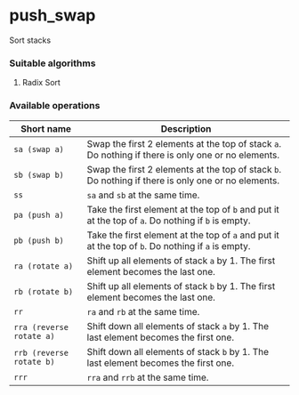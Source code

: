 # push_swap
Sort stacks

### Suitable algorithms

1. Radix Sort

### Available operations
| Short name               | Description                                                                                            |
|--------------------------|--------------------------------------------------------------------------------------------------------|
| `sa (swap a)`            | Swap the first 2 elements at the top of stack `a`. Do nothing if there is only one or no elements.     |
| `sb (swap b)`            | Swap the first 2 elements at the top of stack `b`. Do nothing if there is only one or no elements.     |
| `ss`                     | `sa` and `sb` at the same time.                                                                        |
| `pa (push a)`            | Take the first element at the top of `b` and put it at the top of `a`. Do nothing if `b` is empty.     |
| `pb (push b)`            | Take the first element at the top of `a` and put it at the top of `b`. Do nothing if `a` is empty.     |
| `ra (rotate a)`          | Shift up all elements of stack `a` by 1. The first element becomes the last one.                       |
| `rb (rotate b)`          | Shift up all elements of stack `b` by 1. The first element becomes the last one.                       |
| `rr`                     | `ra` and `rb` at the same time.                                                                        |
| `rra (reverse rotate a)` | Shift down all elements of stack `a` by 1. The last element becomes the first one.                     |
| `rrb (reverse rotate b)` | Shift down all elements of stack `b` by 1. The last element becomes the first one.                     |
| `rrr`                    | `rra` and `rrb` at the same time.                                                                      |

